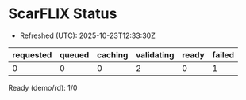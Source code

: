 ﻿# ScarFLIX Status

* Refreshed (UTC): 2025-10-23T12:33:30Z

| requested | queued | caching | validating | ready | failed |
|-----------|--------|---------|------------|-------|--------|
| 0 | 0 | 0 | 2 | 0 | 1 |

Ready (demo/rd): 1/0
